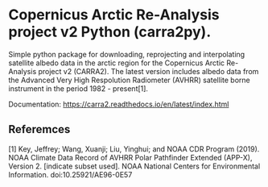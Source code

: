 
# Copernicus Arctic Re-Analysis project v2 Python (carra2py).
Simple python package for downloading, reprojecting and interpolating satellite albedo data in the arctic region for the Copernicus Arctic Re-Analysis project v2 (CARRA2).
The latest version includes albedo data from the Advanced Very High Respolution Radiometer (AVHRR) satellite borne instrument in the period 1982 - present[1].

Documentation: https://carra2.readthedocs.io/en/latest/index.html

## Referemces

[1]    Key, Jeffrey; Wang, Xuanji; Liu, Yinghui; and NOAA CDR Program (2019). NOAA Climate Data Record of AVHRR Polar Pathfinder Extended (APP-X), Version 2. [indicate subset used]. NOAA National Centers for Environmental Information. doi:10.25921/AE96-0E57
